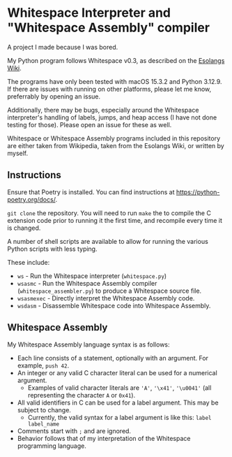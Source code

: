 # Whitespace Interpreter and "Whitespace Assembly" compiler

A project I made because I was bored.

My Python program follows Whitespace v0.3, as described on the [Esolangs Wiki](https://esolangs.org/wiki/Whitespace).

The programs have only been tested with macOS 15.3.2 and Python 3.12.9. If there are issues with running on other platforms, please let me know, preferrably by opening an issue.

Additionally, there may be bugs, especially around the Whitespace interpreter's handling of labels, jumps, and heap access (I have not done testing for those). Please open an issue for these as well.

Whitespace or Whitespace Assembly programs included in this repository are either taken from Wikipedia, taken from the Esolangs Wiki, or written by myself.

## Instructions

Ensure that Poetry is installed. You can find instructions at <https://python-poetry.org/docs/>.

`git clone` the repository. You will need to run `make` the to compile the C extension code prior to running it the first time, and recompile every time it is changed.

A number of shell scripts are available to allow for running the various Python scripts with less typing.

These include:

- `ws` - Run the Whitespace interpreter (`whitespace.py`)
- `wsasmc` - Run the Whitespace Assembly compiler (`whitespace_assembler.py`) to produce a Whitespace source file.
- `wsasmexec` - Directly interpret the Whitespace Assembly code.
- `wsdasm` - Disassemble Whitespace code into Whitespace Assembly.

## Whitespace Assembly

My Whitespace Assembly language syntax is as follows:

- Each line consists of a statement, optionally with an argument. For example, `push 42`.
- An integer or any valid C character literal can be used for a numerical argument.
    - Examples of valid character literals are `'A'`, `'\x41'`, `'\u0041'` (all representing the character `A` or `0x41`).
- All valid identifiers in C can be used for a label argument. This may be subject to change.
    - Currently, the valid syntax for a label argument is like this: `label label_name`
- Comments start with `;` and are ignored.
- Behavior follows that of my interpretation of the Whitespace programming language.
